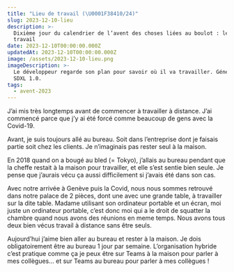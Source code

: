 ```yaml
---
title: "Lieu de travail (\U0001F38410/24)"
slug: 2023-12-10-lieu
description: >-
  Dixième jour du calendrier de l’avent des choses liées au boulot : le lieu de
  travail
date: 2023-12-10T00:00:00.000Z
updatedAt: 2023-12-10T00:00:00.000Z
image: /assets/2023-12-10-lieu.png
imageDescription: >-
  Le développeur regarde son plan pour savoir où il va travailler. Générée avec
  SDXL 1.0.
tags:
  - avent-2023
---
```


J’ai mis très longtemps avant de commencer à travailler à distance. J’ai commencé parce que j’y ai été forcé comme beaucoup de gens avec la Covid-19.

Avant, je suis toujours allé au bureau. Soit dans l’entreprise dont je faisais partie soit chez les clients. Je n’imaginais pas rester seul à la maison.

En 2018 quand on a bougé au bled (= Tokyo), j’allais au bureau pendant que la cheffe restait à la maison pour travailler, et elle s’est sentie bien seule. Je pense que j’aurais vécu ça aussi difficilement si j’avais été dans son cas.

Avec notre arrivée à Genève puis la Covid, nous nous sommes retrouvé dans notre palace de 2 pièces, dont une avec une grande table, à travailler sur la dite table. Madame utilisant son ordinateur portable et un écran, moi juste un ordinateur portable, c’est donc moi qui a le droit de squatter la chambre quand nous avons des réunions en meme temps. Nous avons tous deux bien vécus travail à distance sans être seuls.

Aujourd’hui j’aime bien aller au bureau et rester à la maison. Je dois obligatoirement être au bureau 1 jour par semaine. L’organisation hybride c’est pratique comme ça je peux être sur Teams à la maison pour parler à mes collègues… et sur Teams au bureau pour parler à mes collègues !
